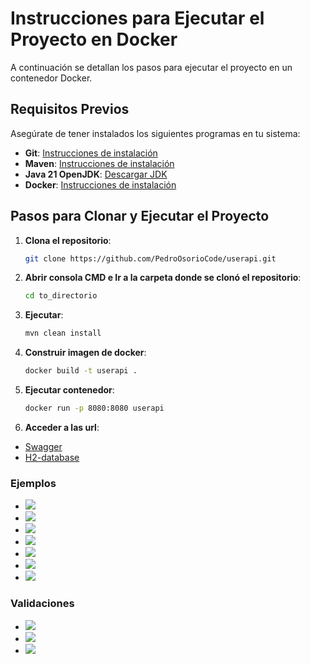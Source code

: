 # Instrucciones para Ejecutar el Proyecto en Docker

A continuación se detallan los pasos para ejecutar el proyecto en un contenedor Docker.

## Requisitos Previos

Asegúrate de tener instalados los siguientes programas en tu sistema:

- **Git**: [Instrucciones de instalación](https://git-scm.com/book/en/v2/Getting-Started-Installing-Git)
- **Maven**: [Instrucciones de instalación](https://maven.apache.org/install.html)
- **Java 21 OpenJDK**: [Descargar JDK](https://adoptium.net/es/)
- **Docker**: [Instrucciones de instalación](https://docs.docker.com/get-docker/)

## Pasos para Clonar y Ejecutar el Proyecto

1. **Clona el repositorio**:
   ```bash
   git clone https://github.com/PedroOsorioCode/userapi.git
   ```
2. **Abrir consola CMD e Ir a la carpeta donde se clonó el repositorio**:
   ```bash
   cd to_directorio
   ```
3. **Ejecutar**:
   ```bash
   mvn clean install
   ```
4. **Construir imagen de docker**:
   ```bash
   docker build -t userapi .
   ```
4. **Ejecutar contenedor**:
   ```bash
   docker run -p 8080:8080 userapi
   ```
5. **Acceder a las url**:
 - [Swagger](http://localhost:8080/swagger-ui/index.html#/usuario-controller/registrarUsuario)
 - [H2-database](http://localhost:8080/h2-console)

### Ejemplos
- ![](doc/1_Ejecucion_Postman.png)
- ![](doc/2_Validacion_JWT.png)
- ![](doc/3_bd_from_docker.png)
- ![](doc/3_Base_de_datos.png)
- ![](doc/5_Cobertura_de_codigo.png)
- ![](doc/6_ejecutar_docker.png)
- ![](doc/7_ver_docker_deploy.png)

### Validaciones
- ![](doc/4_validacion_email_invalido.png)
- ![](doc/4_validaciones_email_existe.png)
- ![](doc/4_validaciones_password_invalido.png)
